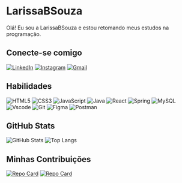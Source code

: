 # LarissaBSouza
Olá! Eu sou a LarissaBSouza e estou retomando meus estudos na programação.

## Conecte-se comigo

[![LinkedIn](https://img.shields.io/badge/LinkedIn-6959CD?style=for-the-badge&logo=linkedin&logoColor=white)](https://www.linkedin.com/in/larissabesouza/)
[![Instagram](https://img.shields.io/badge/-Instagram-6959CD?style=for-the-badge&logo=instagram&logoColor=white)](https://www.instagram.com/larissabesouza_/)
[![Gmail](https://img.shields.io/badge/Gmail-6959CD?style=for-the-badge&logo=gmail&logoColor=white)](mailto:larissabandeirasouza@gmail.com)
## Habilidades
![HTML5](https://img.shields.io/badge/HTML5-6959CD?style=for-the-badge&logo=html5&logoColor=white)
![CSS3](https://img.shields.io/badge/CSS3-6959CD?style=for-the-badge&logo=css3&logoColor=white)
![JavaScript](https://img.shields.io/badge/JavaScript-6959CD?style=for-the-badge&logo=javascript&logoColor=white)
![Java](https://img.shields.io/badge/java-6959CD.svg?style=for-the-badge&logo=openjdk&logoColor=white)
![React](https://img.shields.io/badge/React-6959CD?style=for-the-badge&logo=react&logoColor=white)
![Spring](https://img.shields.io/badge/spring-6959CD.svg?style=for-the-badge&logo=spring&logoColor=white)
![MySQL](https://img.shields.io/badge/MySQL-6959CD?style=for-the-badge&logo=mysql&logoColor=white)
![Vscode](https://img.shields.io/badge/Vscode-6959CD?style=for-the-badge&logo=visual-studio-code&logoColor=white)
![Git](https://img.shields.io/badge/GIT-6959CD?style=for-the-badge&logo=git&logoColor=white)
![Figma](https://img.shields.io/badge/Figma-6959CD?style=for-the-badge&logo=figma&logoColor=white)
![Postman](https://img.shields.io/badge/Postman-6959CD.svg?style=for-the-badge&logo=Postman&logoColor=white)

## GitHub Stats
![GitHub Stats](https://github-readme-stats.vercel.app/api?username=LarissaBSouza&theme=transparent&bg_color=6959CD&border_color=30A3DC&show_icons=true&icon_color=30A3DC&title_color=FFF&text_color=FFF&hide_title=true&hide=stars)
![Top Langs](https://github-readme-stats-git-masterrstaa-rickstaa.vercel.app/api/top-langs/?username=LarissaBSouza&bg_color=6959CD&border_color=30A3DC&title_color=FFF&text_color=FFF)

## Minhas Contribuições
[![Repo Card](https://github-readme-stats.vercel.app/api/pin/?username=LarissaBSouza&repo=NLW-ShortsSummary&bg_color=6959CD&border_color=30A3DC&show_icons=true&icon_color=30A3DC&title_color=FFF&text_color=FFF)](https://github.com/LarissaBSouza/NLW-ShortsSummary)
[![Repo Card](https://github-readme-stats.vercel.app/api/pin/?username=LarissaBSouza&repo=digital-republic-code-challenge&bg_color=6959CD&border_color=30A3DC&show_icons=true&icon_color=30A3DC&title_color=FFF&text_color=FFF)](https://github.com/LarissaBSouza/digital-republic-code-challenge)
